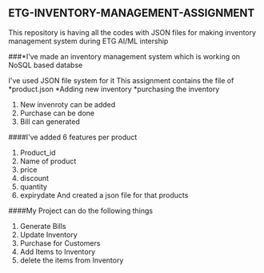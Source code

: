 ## ETG-INVENTORY-MANAGEMENT-ASSIGNMENT
This repository is having all the codes with JSON files for making inventory management system during ETG  AI/ML intership

###*I've made an inventory management system which is working on NoSQL based databse

I've used JSON file system for it
This assignment contains the file of 
*product.json
*Adding new inventory
*purchasing the inventory
1. New invenroty can be added
2. Purchase can be done
3. Bill can generated

####I've added 6 features per product
1. Product_id
2. Name of product
3. price
4. discount
5. quantity
6. expirydate
And created a json file for that products
 
####My Project can do the following things
1. Generate Bills
2. Update Inventory
3. Purchase for Customers
4. Add Items to Inventory
5. delete the items from Inventory
